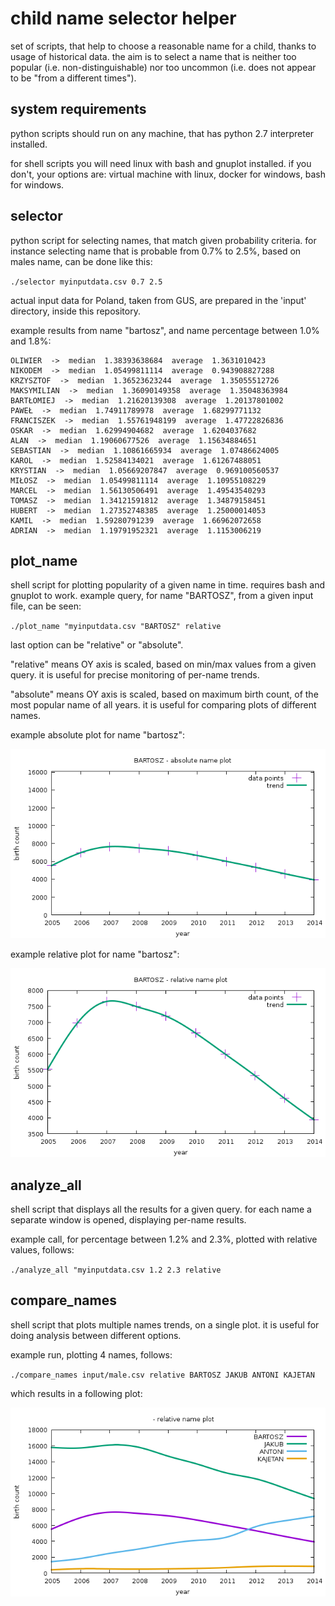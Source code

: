 <meta http-equiv='Content-Type' content='text/html; charset=utf-8' />

# child name selector helper

set of scripts, that help to choose a reasonable name for a child, thanks to usage of historical data.
the aim is to select a name that is neither too popular (i.e. non-distinguishable) nor too uncommon (i.e. does not appear to be "from a different times").


## system requirements

python scripts should run on any machine, that has python 2.7 interpreter installed.

for shell scripts you will need linux with bash and gnuplot installed.
if you don't, your options are: virtual machine with linux, docker for windows, bash for windows.


## selector

python script for selecting names, that match given probability criteria.
for instance selecting name that is probable from 0.7% to 2.5%, based on males name, can be done like this:

`./selector myinputdata.csv 0.7 2.5`

actual input data for Poland, taken from GUS, are prepared in the 'input' directory, inside this repository.

example results from name "bartosz", and name percentage between 1.0% and 1.8%:

    OLIWIER  ->  median  1.38393638684  average  1.3631010423
    NIKODEM  ->  median  1.05499811114  average  0.943908827288
    KRZYSZTOF  ->  median  1.36523623244  average  1.35055512726
    MAKSYMILIAN  ->  median  1.36090149358  average  1.35048363984
    BARTŁOMIEJ  ->  median  1.21620139308  average  1.20137801002
    PAWEŁ  ->  median  1.74911789978  average  1.68299771132
    FRANCISZEK  ->  median  1.55761948199  average  1.47722826836
    OSKAR  ->  median  1.62994904682  average  1.6204037682
    ALAN  ->  median  1.19060677526  average  1.15634884651
    SEBASTIAN  ->  median  1.10861665934  average  1.07486624005
    KAROL  ->  median  1.52584134021  average  1.61267488051
    KRYSTIAN  ->  median  1.05669207847  average  0.969100560537
    MIŁOSZ  ->  median  1.05499811114  average  1.10955108229
    MARCEL  ->  median  1.56130506491  average  1.49543540293
    TOMASZ  ->  median  1.34121591812  average  1.34879158451
    HUBERT  ->  median  1.27352748385  average  1.25000014053
    KAMIL  ->  median  1.59280791239  average  1.66962072658
    ADRIAN  ->  median  1.19791952321  average  1.1153006219


## plot_name

shell script for plotting popularity of a given name in time.
requires bash and gnuplot to work.
example query, for name "BARTOSZ", from a given input file, can be seen:

`./plot_name "myinputdata.csv "BARTOSZ" relative`

last option can be "relative" or "absolute".

"relative" means OY axis is scaled, based on min/max values from a given query.
it is useful for precise monitoring of per-name trends.

"absolute" means OY axis is scaled, based on maximum birth count, of the most popular name of all years.
it is useful for comparing plots of different names.

example absolute plot for name "bartosz":

![absolute plot](pic/bartosz_absolute.png)

example relative plot for name "bartosz":

![relative plot](pic/bartosz_relative.png)


## analyze_all

shell script that displays all the results for a given query.
for each name a separate window is opened, displaying per-name results.

example call, for percentage between 1.2% and 2.3%, plotted with relative values, follows:

`./analyze_all "myinputdata.csv 1.2 2.3 relative`


## compare_names

shell script that plots multiple names trends, on a single plot.
it is useful for doing analysis between different options.

example run, plotting 4 names, follows:

`./compare_names input/male.csv relative BARTOSZ JAKUB ANTONI KAJETAN`

which results in a following plot:

![name comparing plot](pic/name_comparison_example.png)
